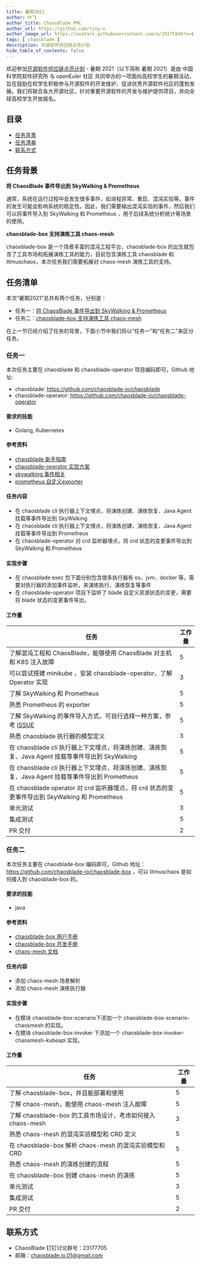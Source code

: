 ```yaml
---
title: 暑期2021
author: 叶飞
author_title: ChaosBlade PMC
author_url: https://github.com/tiny-x
author_image_url: https://avatars.githubusercontent.com/u/29175949?v=4
tags: [ chaosblade ]
description: 开源软件供应链点亮计划
hide_table_of_contents: false
---
```


欢迎参加[开源软件供应链点亮计划](https://summer.iscas.ac.cn/help/) - 暑期 2021（以下简称 暑期 2021）是由 中国科学院软件研究所 与 openEuler 社区 共同举办的一项面向高校学生的暑期活动，旨在鼓励在校学生积极参与开源软件的开发维护，促进优秀开源软件社区的蓬勃发展。我们将联合各大开源社区，针对重要开源软件的开发与维护提供项目，并向全球高校学生开放报名。

## 目录
- [任务背景](#任务背景)
- [任务清单](#任务清单)
- [联系方式](#联系方式)

## 任务背景
**将 ChaosBlade 事件导出到 SkyWalking & Prometheus**

通常，系统在运行过程中会发生很多事件，如进程异常、重启、混沌实验等。事件的发生可能会影响系统的稳定性。因此，我们需要输出混沌实验的事件，然后我们可以将事件导入到 SkyWalking 和 Prometheus ，用于后续系统分析统计等场景的使用。

**chaosblade-box 支持演练工具 chaos-mesh**

chaosblade-box 是一个场景丰富的混沌工程平台，chaosblade-box 的出生就包含了工具市场和拓展演练工具的能力，目前包含演练工具 chaosblade 和 litmuschaos，本次任务我们需要拓展对 chaos-mesh 演练工具的支持。

## 任务清单

本次“暑期2021”总共有两个任务，分别是：
- 任务一：[将 ChaosBlade 事件导出到 SkyWalking & Prometheus](https://github.com/chaosblade-io/chaosblade/issues/499)
- 任务二：[chaosblade-box 支持演练工具 chaos-mesh](https://github.com/chaosblade-io/chaosblade/issues/498)

在上一节已经介绍了任务的背景，下面小节中我们将以“任务一”和“任务二”来区分任务。

### 任务一
本次任务主要在 chaosblade 和 chaosblade-operator 项目编码即可，Github 地址:

- chaosblade: https://github.com/chaosblade-io/chaosblade
- chaosblade-operator: https://github.com/chaosblade-io/chaosblade-operator

#### 要求的技能

- Golang, Kubernetes

#### 参考资料
- [chaosblade 新手指南](https://github.com/chaosblade-io/chaosblade/wiki/%E6%96%B0%E6%89%8B%E6%8C%87%E5%8D%97 )
- [chaosblade-operator 实现方案](https://github.com/chaosblade-io/chaosblade/blob/master/CLOUDNATIVE.md)
- [skywalking 事件相关](https://github.com/chaosblade-io/chaosblade/issues/495)
- [prometheus 自定义exporter](https://prometheus.io/docs/instrumenting/writing_exporters/)

#### 任务内容
- 在 chaosblade cli 执行器上下文埋点，将演练创建、演练恢复、Java Agent 挂载等事件导出到 SkyWalking
- 在 chaosblade cli 执行器上下文埋点，将演练创建、演练恢复、Java Agent 挂载等事件导出到 Prometheus
- 在 chaosblade-operator 对 crd 监听器埋点，将 crd 状态的变更事件导出到 SkyWalking 和 Prometheus

#### 实现步骤
- 在 chaosblade exec 包下面分别包含很多执行器有 os、jvm、docker 等，需要对执行器的添加事件监听，来演练执行、演练恢复等事件
- 在 chaosblade-operator 项目下监听了 blade 自定义资源状态的变更，需要将 blade 状态的变更事件导出。

#### 工作量

|  任务   | 工作量  |
|  ----  | ----  |
| 了解混沌工程和 ChaosBlade，能够使用 ChaosBlade 对主机和 K8S 注入故障 | 5 |
| 可以尝试搭建 minikube ，安装 chaosblade-operator，了解 Operator 实现 | 3 |
| 了解 SkyWalking 和 Prometheus | 5 |
| 熟悉 Prometheus 的 exporter  | 5 |
| 了解 SkyWalking 的事件导入方式，可自行选择一种方案，参考 [ISSUE](https://github.com/chaosblade-io/chaosblade/issues/495)  | 5 |
| 熟悉 chaosblade 执行器的模型定义 | 3 |
| 在 chaosblade cli 执行器上下文埋点，将演练创建、演练恢复、Java Agent 挂载等事件导出到 SkyWalking | 5 |
| 在 chaosblade cli 执行器上下文埋点，将演练创建、演练恢复、Java Agent 挂载等事件导出到 Prometheus | 5 |
| 在 chaosblade operator 对 crd 监听器埋点，将 crd 状态的变更事件导出到 SkyWalking 和 Prometheus  | 5 |
| 单元测试 | 3 |
| 集成测试 | 5 |
| PR 交付 | 2 |

### 任务二
本次任务主要在 chaosblade-box 编码即可，Github 地址：https://github.com/chaosblade-io/chaosblade-box ，可以 litmuschaos 是如何接入到 chaosblade-box 的。

#### 要求的技能

- java

#### 参考资料
- [chaosblade-box 用户手册](https://www.yuque.com/docs/share/bc9ad412-6f96-463b-b72d-6773b5fb5ea3?# )
- [chaosblade-box 开发手册](https://www.yuque.com/docs/share/fa43fd1e-9de0-4f55-900b-08ab4e8cf06a?# )
- [chaos-mesh 文档](https://chaos-mesh.org/docs)

#### 任务内容
- 添加 chaos-mesh 场景解析
- 添加 chaos-mesh 演练执行器

#### 实现步骤
- 在模块 chaosblade-box-scenario下添加一个 chaosblade-box-scenario-chaosmesh 的实现。
- 在模块 chaosblade-box-invoker 下添加一个 chaosblade-box-invoker-chaosmesh-kubeapi 实现。

#### 工作量

|  任务   | 工作量  |
|  ----  | ----  |
| 了解 chaosblade-box，并且能部署和使用 | 5 |
| 了解 chaos-mesh，能使用 chaos-mesh 注入故障 | 5 |
| 了解 chaosblade-box 的工具市场设计，考虑如何接入 chaos-mesh | 3 |
| 熟悉 chaos-mesh 的混沌实验模型和 CRD 定义 | 5 |
| 在 chaosblade-box 解析 chaos-mesh 的混沌实验模型和 CRD  | 5 |
| 熟悉 chaos-mesh 的演练创建的流程 | 5 |
| 在 chaosblade-box 创建 chaos-mesh 的演练  | 5 |
| 单元测试 | 3 |
| 集成测试 | 5 |
| PR 交付 | 2 |

## 联系方式
- ChaosBlade 钉钉讨论群号：23177705
- 邮箱：chaosblade.io.01@gmail.com
